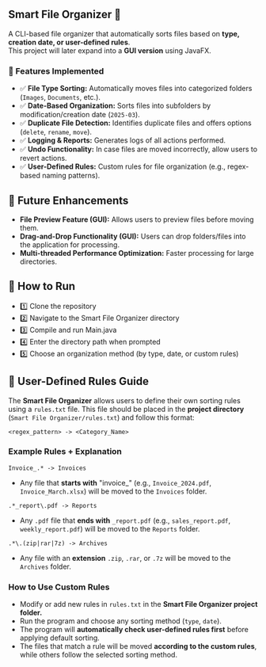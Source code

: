 ## Smart File Organizer 📂
A CLI-based file organizer that automatically sorts files based on **type, creation date, or user-defined rules**. <br>
This project will later expand into a **GUI version** using JavaFX.

### 📌 Features Implemented
- ✅ **File Type Sorting:** Automatically moves files into categorized folders (`Images`, `Documents`, etc.).
- ✅ **Date-Based Organization:** Sorts files into subfolders by modification/creation date (`2025-03`).
- ✅ **Duplicate File Detection:** Identifies duplicate files and offers options (`delete`, `rename`, `move`).
- ✅ **Logging & Reports:** Generates logs of all actions performed.
- ✅ **Undo Functionality:** In case files are moved incorrectly, allow users to revert actions.
- ✅ **User-Defined Rules:** Custom rules for file organization (e.g., regex-based naming patterns).

## 🔹 Future Enhancements

- **File Preview Feature (GUI):** Allows users to preview files before moving them.
- **Drag-and-Drop Functionality (GUI):** Users can drop folders/files into the application for processing.
- **Multi-threaded Performance Optimization:** Faster processing for large directories.

## 🚀 How to Run

- 1️⃣ Clone the repository
- 2️⃣ Navigate to the Smart File Organizer directory
- 3️⃣ Compile and run Main.java
- 4️⃣ Enter the directory path when prompted
- 5️⃣ Choose an organization method (by type, date, or custom rules)

## 📜 User-Defined Rules Guide
The **Smart File Organizer** allows users to define their own sorting rules using a `rules.txt` file. This file should
be placed in the **project directory** (`Smart File Organizer/rules.txt`) and follow this format:

`<regex_pattern> -> <Category_Name>`

### Example Rules + Explanation
`Invoice_.* -> Invoices` <br>
- Any file that **starts with** "invoice_" (e.g., `Invoice_2024.pdf`, `Invoice_March.xlsx`) will be moved to the `Invoices` folder.

`.*_report\.pdf -> Reports` <br>
- Any `.pdf` file that **ends with** `_report.pdf` (e.g., `sales_report.pdf`, `weekly_report.pdf`) will be moved to the `Reports` folder.

`.*\.(zip|rar|7z) -> Archives` <br>
- Any file with an **extension** `.zip`, `.rar`, or `.7z` will be moved to the `Archives` folder.

### How to Use Custom Rules
- Modify or add new rules in `rules.txt` in the **Smart File Organizer project folder.**
- Run the program and choose any sorting method (`type`, `date`).
- The program will **automatically check user-defined rules first** before applying default sorting.
- The files that match a rule will be moved **according to the custom rules**, while others follow the selected sorting method.